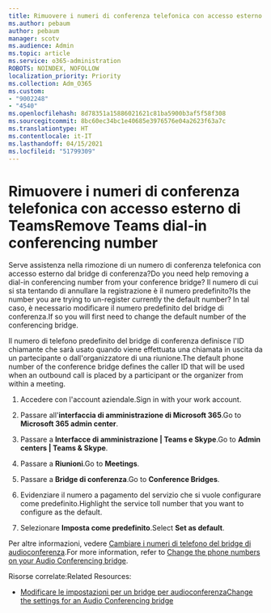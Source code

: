 ```yaml
---
title: Rimuovere i numeri di conferenza telefonica con accesso esterno di Teams
ms.author: pebaum
author: pebaum
manager: scotv
ms.audience: Admin
ms.topic: article
ms.service: o365-administration
ROBOTS: NOINDEX, NOFOLLOW
localization_priority: Priority
ms.collection: Adm_O365
ms.custom:
- "9002248"
- "4540"
ms.openlocfilehash: 8d78351a15886021621c81ba5900b3af5f58f308
ms.sourcegitcommit: 8bc60ec34bc1e40685e3976576e04a2623f63a7c
ms.translationtype: HT
ms.contentlocale: it-IT
ms.lasthandoff: 04/15/2021
ms.locfileid: "51799309"
---
```

# <a name="remove-teams-dial-in-conferencing-number"></a><span data-ttu-id="10ed4-102">Rimuovere i numeri di conferenza telefonica con accesso esterno di Teams</span><span class="sxs-lookup"><span data-stu-id="10ed4-102">Remove Teams dial-in conferencing number</span></span>

<span data-ttu-id="10ed4-103">Serve assistenza nella rimozione di un numero di conferenza telefonica con accesso esterno dal bridge di conferenza?</span><span class="sxs-lookup"><span data-stu-id="10ed4-103">Do you need help removing a dial-in conferencing number from your conference bridge?</span></span> <span data-ttu-id="10ed4-104">Il numero di cui si sta tentando di annullare la registrazione è il numero predefinito?</span><span class="sxs-lookup"><span data-stu-id="10ed4-104">Is the number you are trying to un-register currently the default number?</span></span> <span data-ttu-id="10ed4-105">In tal caso, è necessario modificare il numero predefinito del bridge di conferenza.</span><span class="sxs-lookup"><span data-stu-id="10ed4-105">If so you will first need to change the default number of the conferencing bridge.</span></span>

<span data-ttu-id="10ed4-106">Il numero di telefono predefinito del bridge di conferenza definisce l'ID chiamante che sarà usato quando viene effettuata una chiamata in uscita da un partecipante o dall'organizzatore di una riunione.</span><span class="sxs-lookup"><span data-stu-id="10ed4-106">The default phone number of the conference bridge defines the caller ID that will be used when an outbound call is placed by a participant or the organizer from within a meeting.</span></span>

1. <span data-ttu-id="10ed4-107">Accedere con l'account aziendale.</span><span class="sxs-lookup"><span data-stu-id="10ed4-107">Sign in with your work account.</span></span>

2. <span data-ttu-id="10ed4-108">Passare all'**interfaccia di amministrazione di Microsoft 365**.</span><span class="sxs-lookup"><span data-stu-id="10ed4-108">Go to **Microsoft 365 admin center**.</span></span>

3. <span data-ttu-id="10ed4-109">Passare a **Interfacce di amministrazione | Teams e Skype**.</span><span class="sxs-lookup"><span data-stu-id="10ed4-109">Go to **Admin centers | Teams & Skype**.</span></span>

4. <span data-ttu-id="10ed4-110">Passare a **Riunioni**.</span><span class="sxs-lookup"><span data-stu-id="10ed4-110">Go to **Meetings**.</span></span>

5. <span data-ttu-id="10ed4-111">Passare a **Bridge di conferenza**.</span><span class="sxs-lookup"><span data-stu-id="10ed4-111">Go to **Conference Bridges**.</span></span>

6. <span data-ttu-id="10ed4-112">Evidenziare il numero a pagamento del servizio che si vuole configurare come predefinito.</span><span class="sxs-lookup"><span data-stu-id="10ed4-112">Highlight the service toll number that you want to configure as the default.</span></span>

7. <span data-ttu-id="10ed4-113">Selezionare **Imposta come predefinito**.</span><span class="sxs-lookup"><span data-stu-id="10ed4-113">Select **Set as default**.</span></span>

<span data-ttu-id="10ed4-114">Per altre informazioni, vedere [Cambiare i numeri di telefono del bridge di audioconferenza](https://docs.microsoft.com/microsoftteams/change-the-phone-numbers-on-your-audio-conferencing-bridge).</span><span class="sxs-lookup"><span data-stu-id="10ed4-114">For more information, refer to [Change the phone numbers on your Audio Conferencing bridge](https://docs.microsoft.com/microsoftteams/change-the-phone-numbers-on-your-audio-conferencing-bridge).</span></span>

<span data-ttu-id="10ed4-115">Risorse correlate:</span><span class="sxs-lookup"><span data-stu-id="10ed4-115">Related Resources:</span></span>

- [<span data-ttu-id="10ed4-116">Modificare le impostazioni per un bridge per audioconferenza</span><span class="sxs-lookup"><span data-stu-id="10ed4-116">Change the settings for an Audio Conferencing bridge</span></span>](https://docs.microsoft.com/microsoftteams/change-the-settings-for-an-audio-conferencing-bridge)
